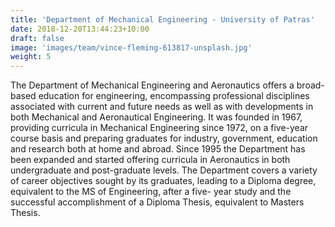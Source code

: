 ```yaml
---
title: 'Department of Mechanical Engineering - University of Patras'
date: 2018-12-20T13:44:23+10:00
draft: false
image: 'images/team/vince-fleming-613817-unsplash.jpg'
weight: 5
---
```


The Department of Mechanical Engineering and Aeronautics offers a broad-based education for engineering, encompassing professional disciplines associated with current and future needs as well as with developments in both Mechanical and Aeronautical Engineering.
It was founded in 1967, providing curricula in Mechanical Engineering since 1972, on a five-year course basis and preparing graduates for industry, government, education and research both at home and abroad.
Since 1995 the Department has been expanded and started offering curricula in Aeronautics in both undergraduate and post-graduate levels.
The Department covers a variety of career objectives sought by its graduates, leading to a Diploma degree, equivalent to the MS of Engineering, after a five- year study and the successful accomplishment of a Diploma Thesis, equivalent to Masters Thesis.